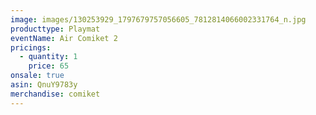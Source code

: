 ```yaml
---
image: images/130253929_1797679757056605_7812814066002331764_n.jpg
producttype: Playmat
eventName: Air Comiket 2
pricings:
  - quantity: 1
    price: 65
onsale: true
asin: QnuY9783y
merchandise: comiket
---
```

